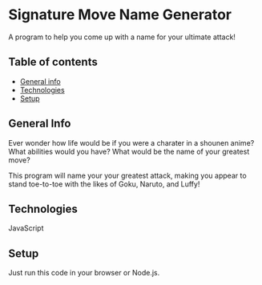 # Signature Move Name Generator

A program to help you come up with a name for your ultimate attack!

## Table of contents
* [General info](#general-info)
* [Technologies](#technologies)
* [Setup](#setup)

## General Info
Ever wonder how life would be if you were a charater in a shounen anime? What abilities would you have? What would be the name of your greatest move?

This program will name your your greatest attack, making you appear to stand toe-to-toe with the likes of Goku, Naruto, and Luffy!

## Technologies

JavaScript

## Setup

Just run this code in your browser or Node.js.
